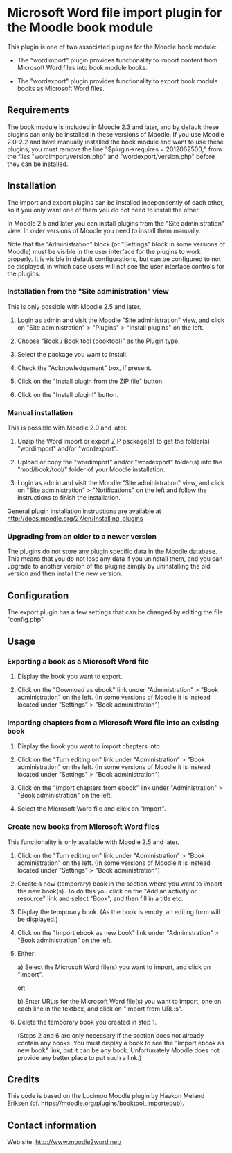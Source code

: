 # Microsoft Word file import plugin for the Moodle book module

This plugin is one of two associated plugins for the Moodle book module:

*   The "wordimport" plugin provides functionality to import
    content from Microsoft Word files into book module books.

*   The "wordexport" plugin provides functionality to export
    book module books as Microsoft Word files.


## Requirements

The book module is included in Moodle 2.3 and later, and by
default these plugins can only be installed in these versions
of Moodle. If you use Moodle 2.0-2.2 and have manually installed
the book module and want to use these plugins, you must remove
the line "$plugin->requires = 2012062500;" from the files
"wordimport/version.php" and "wordexport/version.php" before
they can be installed.


## Installation

The import and export plugins can be installed independently
of each other, so if you only want one of them you do not
need to install the other.

In Moodle 2.5 and later you can install plugins from the
"Site administration" view. In older versions of Moodle
you need to install them manually.

Note that the "Administration" block (or "Settings" block
in some versions of Moodle) must be visible in the
user interface for the plugins to work properly. It is
visible in default configurations, but can be configured
to not be displayed, in which case users will not see the
user interface controls for the plugins.

### Installation from the "Site administration" view

This is only possible with Moodle 2.5 and later.

1.  Login as admin and visit the Moodle
    "Site administration" view, and click on
    "Site administration" > "Plugins" > "Install plugins"
    on the left.

2.  Choose "Book / Book tool (booktool)" as the Plugin type.

3.  Select the package you want to install.

4.  Check the "Acknowledgement" box, if present.

5.  Click on the "Install plugin from the ZIP file" button.

6.  Click on the "Install plugin!" button.

### Manual installation

This is possible with Moodle 2.0 and later.

1.  Unzip the Word import or export ZIP package(s) to get the folder(s)
    "wordimport" and/or "wordexport".

2.  Upload or copy the "wordimport" and/or "wordexport"
    folder(s) into the "mod/book/tool/" folder of your
    Moodle installation.

3.  Login as admin and visit the Moodle
    "Site administration" view, and click on
    "Site administration" > "Notifications" on the left
    and follow the instructions to finish the installation.

General plugin installation instructions are available at
http://docs.moodle.org/27/en/Installing_plugins

### Upgrading from an older to a newer version

The plugins do not store any plugin specific data in the
Moodle database. This means that you do not lose any data if you
uninstall them, and you can upgrade to another version of the
plugins simply by uninstalling the old version and then
install the new version.


## Configuration

The export plugin has a few settings that can be changed by
editing the file "config.php".


## Usage

### Exporting a book as a Microsoft Word file

1.  Display the book you want to export.

2.  Click on the "Download as ebook" link under
    "Administration" > "Book administration" on the left.
    (In some versions of Moodle it is instead
    located under "Settings" > "Book administration")

### Importing chapters from a Microsoft Word file into an existing book

1.  Display the book you want to import chapters into.

2.  Click on the "Turn editing on" link under
    "Administration" > "Book administration" on the left.
    (In some versions of Moodle it is instead
    located under "Settings" > "Book administration")

3.  Click on the "Import chapters from ebook" link under
    "Administration" > "Book administration" on the left.

4.  Select the Microsoft Word file and click on "Import".

### Create new books from Microsoft Word files

This functionality is only available with Moodle 2.5 and later.

1.  Click on the "Turn editing on" link under
    "Administration" > "Book administration" on the left.
    (In some versions of Moodle it is instead
    located under "Settings" > "Book administration")

2.  Create a new (temporary) book in the section where
    you want to import the new book(s). To do this you
    click on the "Add an activity or resource" link and
    select "Book", and then fill in a title etc.

3.  Display the temporary book. (As the book is empty,
    an editing form will be displayed.)

4.  Click on the "Import ebook as new book" link under
    "Administration" > "Book administration" on the left.

5.  Either:

    a) Select the Microsoft Word file(s) you want to import,
       and click on "Import".

    or:

    b) Enter URL:s for the Microsoft Word file(s) you want to import,
       one on each line in the textbox, and click on
       "Import from URL:s".

6.  Delete the temporary book you created in step 1.

    (Steps 2 and 6 are only necessary if the section
    does not already contain any books. You must display
    a book to see the "Import ebook as new book" link,
    but it can be any book. Unfortunately Moodle does
    not provide any better place to put such a link.)


## Credits

This code is based on the Lucimoo Moodle plugin by Haakon Meland Eriksen (cf. https://moodle.org/plugins/booktool_importepub).




## Contact information

Web site: http://www.moodle2word.net/
